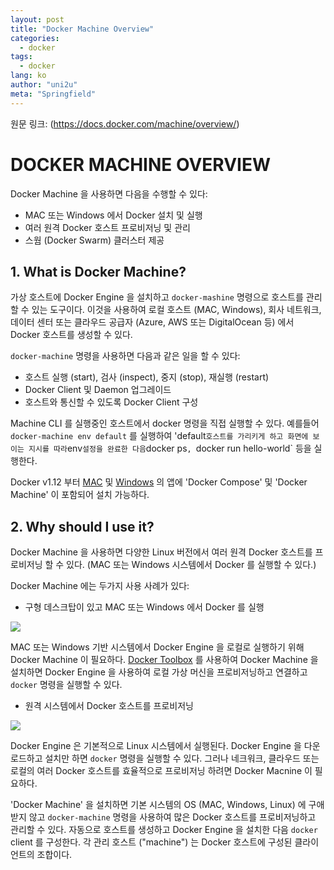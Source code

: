 ```yaml
---
layout: post
title: "Docker Machine Overview"
categories:
  - docker
tags:
  - docker
lang: ko
author: "uni2u"
meta: "Springfield"
---
```


원문 링크: (https://docs.docker.com/machine/overview/)

# DOCKER MACHINE OVERVIEW

Docker Machine 을 사용하면 다음을 수행할 수 있다:

- MAC 또는 Windows 에서 Docker 설치 및 실행
- 여러 원격 Docker 호스트 프로비저닝 및 관리
- 스웜 (Docker Swarm) 클러스터 제공

## 1. What is Docker Machine?

가상 호스트에 Docker Engine 을 설치하고 `docker-mashine` 명령으로 호스트를 관리할 수 있는 도구이다. 이것을 사용하여 로컬 호스트 (MAC, Windows), 회사 네트워크, 데이터 센터 또는 클라우드 공급자 (Azure, AWS 또는 DigitalOcean 등) 에서 Docker 호스트를 생성할 수 있다.

`docker-machine` 명령을 사용하면 다음과 같은 일을 할 수 있다:

- 호스트 실행 (start), 검사 (inspect), 중지 (stop), 재실행 (restart)
- Docker Client 및 Daemon 업그레이드
- 호스트와 통신할 수 있도록 Docker Client 구성

Machine CLI 를 실행중인 호스트에서 docker 명령을 직접 실행할 수 있다. 예를들어 `docker-machine env default` 를 실행하여 'default` 호스트를 가리키게 하고 화면에 보이는 지시를 따라 `env` 설정을 완료한 다음 `docker ps`, `docker run hello-world` 등을 실행한다.

Docker v1.12 부터 [MAC](https://docs.docker.com/docker-for-mac/) 및 [Windows](https://docs.docker.com/docker-for-windows/) 의 앱에 'Docker Compose' 및 'Docker Machine' 이 포함되어 설치 가능하다.

## 2. Why should I use it?

Docker Machine 을 사용하면 다양한 Linux 버전에서 여러 원격 Docker 호스트를 프로비저닝 할 수 있다. (MAC 또는 Windows 시스템에서 Docker 를 실행할 수 있다.)

Docker Machine 에는 두가지 사용 사례가 있다:

- 구형 데스크탑이 있고 MAC 또는 Windows 에서 Docker 를 실행

![](https://docs.docker.com/machine/img/machine-mac-win.png)

MAC 또는 Windows 기반 시스템에서 Docker Engine 을 로컬로 실행하기 위해 Docker Machine 이 필요하다. [Docker Toolbox](https://docs.docker.com/toolbox/overview/) 를 사용하여 Docker Machine 을 설치하면 Docker Engine 을 사용하여 로컬 가상 머신을 프로비저닝하고 연결하고 `docker` 명령을 실행할 수 있다.

- 원격 시스템에서 Docker 호스트를 프로비저닝

![](https://docs.docker.com/machine/img/provision-use-case.png)

Docker Engine 은 기본적으로 Linux 시스템에서 실행된다. Docker Engine 을 다운로드하고 설치만 하면 `docker` 명령을 실행할 수 있다. 그러나 네크워크, 클라우드 또는 로컬의 여러 Docker 호스트를 효율적으로 프로비저닝 하려면 Docker Macnine 이 필요하다.

'Docker Machine' 을 설치하면 기본 시스템의 OS (MAC, Windows, Linux) 에 구애받지 않고 `docker-machine` 명령을 사용하여 많은 Docker 호스트를 프로비저닝하고 관리할 수 있다. 자동으로 호스트를 생성하고 Docker Engine 을 설치한 다음 `docker` client 를 구성한다. 각 관리 호스트 ("machine") 는 Docker 호스트에 구성된 클라이언트의 조합이다.
